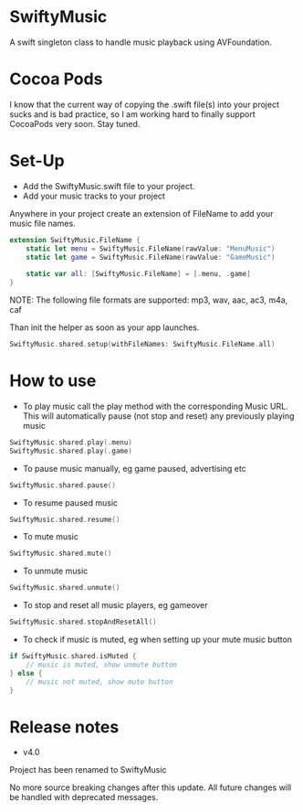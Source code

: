 # SwiftyMusic

A swift singleton class to handle music playback using AVFoundation.

# Cocoa Pods

I know that the current way of copying the .swift file(s) into your project sucks and is bad practice, so I am working hard to finally support CocoaPods very soon. Stay tuned.

# Set-Up

- Add the SwiftyMusic.swift file to your project.
- Add your music tracks to your project

Anywhere in your project create an extension of FileName to add your music file names.

```swift
extension SwiftyMusic.FileName {
    static let menu = SwiftyMusic.FileName(rawValue: "MenuMusic")
    static let game = SwiftyMusic.FileName(rawValue: "GameMusic")
    
    static var all: [SwiftyMusic.FileName] = [.menu, .game]
}
```

NOTE: The following file formats are supported: mp3, wav, aac, ac3, m4a, caf

Than init the helper as soon as your app launches. 

```swift
SwiftyMusic.shared.setup(withFileNames: SwiftyMusic.FileName.all)
```

# How to use

- To play music call the play method with the corresponding Music URL. This will automatically pause (not stop and reset) any previously playing music
```swift
SwiftyMusic.shared.play(.menu)
SwiftyMusic.shared.play(.game)
```

- To pause music manually, eg game paused, advertising etc
```swift
SwiftyMusic.shared.pause()
```

- To resume paused music
```swift
SwiftyMusic.shared.resume()
```

- To mute music
```swift
SwiftyMusic.shared.mute()
```

- To unmute music
```swift
SwiftyMusic.shared.unmute()
```

- To stop and reset all music players, eg gameover
```swift
SwiftyMusic.shared.stopAndResetAll()
```

- To check if music is muted, eg when setting up your mute music button
```swift
if SwiftyMusic.shared.isMuted {
    // music is muted, show unmute button
} else {
    // music not muted, show mute button
}
```

# Release notes

- v4.0

Project has been renamed to SwiftyMusic

No more source breaking changes after this update. All future changes will be handled with deprecated messages.
